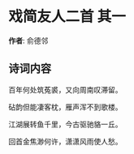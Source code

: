 # 戏简友人二首  其一

**作者**: 俞德邻

## 诗词内容

百年何处筑菟裘，又向周南叹滞留。

砧韵但能凄客枕，雁声浑不到歌楼。

江湖展转鱼千里，今古驱驰貉一丘。

回首金焦渺何许，潇潇风雨使人愁。

